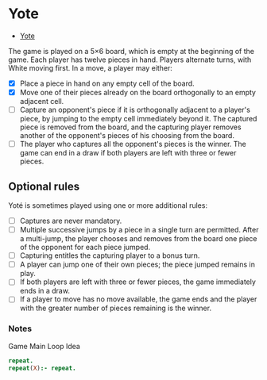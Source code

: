 # Yote 

- [Yote](https://www.di.fc.ul.pt/~jpn/gv/yote.htm)

The game is played on a 5×6 board, which is empty at the beginning of the game.
Each player has twelve pieces in hand. Players alternate turns, with White
moving first. In a move, a player may either:

- [x] Place a piece in hand on any empty cell of the board.
- [x] Move one of their pieces already on the board orthogonally to an empty adjacent cell.
- [ ] Capture an opponent's piece if it is orthogonally adjacent to a player's piece, by jumping to the empty cell immediately beyond it. The captured piece is removed from the board, and the capturing player removes another of the opponent's pieces of his choosing from the board.
- [ ] The player who captures all the opponent's pieces is the winner. The game can end in a draw if both players are left with three or fewer pieces.

## Optional rules
Yoté is sometimes played using one or more additional rules:

- [ ] Captures are never mandatory.
- [ ] Multiple successive jumps by a piece in a single turn are permitted. After a multi-jump, the player chooses and removes from the board one piece of the opponent for each piece jumped.
- [ ] Capturing entitles the capturing player to a bonus turn.
- [ ] A player can jump one of their own pieces; the piece jumped remains in play.
- [ ] If both players are left with three or fewer pieces, the game immediately ends in a draw.
- [ ] If a player to move has no move available, the game ends and the player with the greater number of pieces remaining is the winner.

### Notes
Game Main Loop Idea
```prolog
repeat.
repeat(X):- repeat.
```
